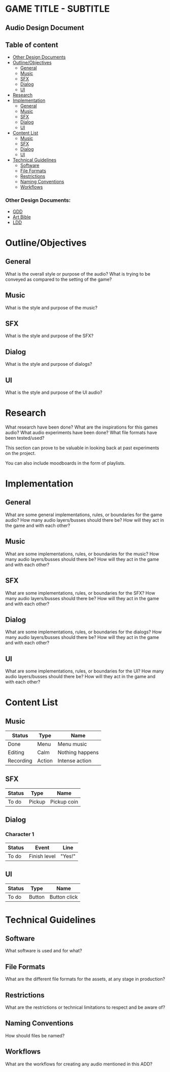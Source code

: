 # GAME TITLE - SUBTITLE

## Audio Design Document

## Table of content

- [Other Design Documents](#other-design-documents)
- [Outline/Objectives](#outlineobjectives)
    - [General](#general)
    - [Music](#music)
    - [SFX](#sfx)
    - [Dialog](#dialog)
    - [UI](#ui)
- [Research](#research)
- [Implementation](#implementation)
    - [General](#general-1)
    - [Music](#music-1)
    - [SFX](#sfx-1)
    - [Dialog](#dialog-1)
    - [UI](#ui-1)
- [Content List](#content-list)
    - [Music](#music-2)
    - [SFX](#sfx-2)
    - [Dialog](#dialog-2)
    - [UI](#ui-2)
- [Technical Guidelines](#technical-guidelines)
    - [Software](#software)
    - [File Formats](#file-formats)
    - [Restrictions](#restrictions)
    - [Naming Conventions](#naming-conventions)
    - [Workflows](#workflows)

### Other Design Documents:

- [GDD](/game-design-document/gdd.md)
- [Art Bible](/art-bible/art-bible.md)
- [LDD](/level-design-document/ldd.md)

# Outline/Objectives

## General

What is the overall style or purpose of the audio? What is trying to be conveyed as compared to the setting of the game?

## Music

What is the style and purpose of the music?

## SFX

What is the style and purpose of the SFX?

## Dialog

What is the style and purpose of dialogs?

## UI

What is the style and purpose of the UI audio?

# Research

What research have been done?  What are the inspirations for this games audio? What audio experiments have been done? What file formats have been tested/used?

This section can prove to be valuable in looking back at past experiments on the project.

You can also include moodboards in the form of playlists.

# Implementation

## General

What are some general implementations, rules, or boundaries for the game audio? How many audio layers/busses should there be? How will they act in the game and with each other?

## Music

What are some implementations, rules, or boundaries for the music? How many audio layers/busses should there be? How will they act in the game and with each other?

## SFX

What are some implementations, rules, or boundaries for the SFX? How many audio layers/busses should there be? How will they act in the game and with each other?

## Dialog

What are some implementations, rules, or boundaries for the dialogs? How many audio layers/busses should there be? How will they act in the game and with each other?

## UI

What are some implementations, rules, or boundaries for the UI? How many audio layers/busses should there be? How will they act in the game and with each other?

# Content List

## Music

| Status | Type | Name |
|---|---|---|
| Done | Menu | Menu music |
| Editing | Calm | Nothing happens |
| Recording | Action | Intense action |

## SFX

| Status | Type | Name |
|---|---|---|
| To do | Pickup | Pickup coin |

## Dialog

### Character 1

| Status | Event | Line |
|---|---|---|
| To do | Finish level | "Yes!" |

## UI

| Status | Type | Name |
|---|---|---|
| To do | Button | Button click |

# Technical Guidelines

## Software

What software is used and for what?

## File Formats

What are the different file formats for the assets, at any stage in production?

## Restrictions

What are the restrictions or technical limitations to respect and be aware of?

## Naming Conventions

How should files be named?

## Workflows

What are the workflows for creating any audio mentioned in this ADD?
